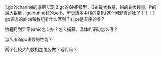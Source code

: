 1.go的channel的底层实现
2.go的GMP模型，G的最大数量，M的最大数量，P的最大数量，goroutine栈的大小，历史版本中栈的变化(这个问题真的吐了！！！)
go语言的slice和数组有什么区别？slice是有序的吗？

协程用到异常panic怎么办？怎么捕获，具体的语句怎么写？

怎么查询go语言的性能？

两个比较大的数相加怎么做？写代码？